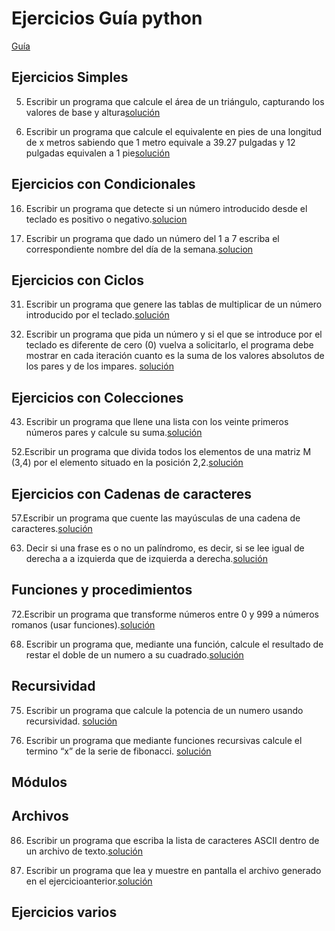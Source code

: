 # Ejercicios Guía python 
[Guía](https://github.com/apdaza/universidad-ejercicios/blob/master/python/solucion%20guia%20ejercicios/ejercios%20pbas.pdf)

## Ejercicios Simples

5. Escribir un programa que calcule el área de un triángulo, capturando los valores de base y
altura[solución](https://github.com/raulpachon/modelos2/blob/master/EjerciciosGuiaPyton/AreaTriangulo.py)

13. Escribir un programa que calcule el equivalente en pies de una longitud de x metros
sabiendo que 1 metro equivale a 39.27 pulgadas y 12 pulgadas equivalen a 1 pie[solución](https://github.com/raulpachon/modelos2/blob/master/EjerciciosGuiaPyton/Metros-Pies.py)
## Ejercicios con Condicionales

16. Escribir un programa que detecte si un número introducido desde el teclado es positivo o negativo.[solucion](https://github.com/raulpachon/modelos2/blob/master/EjerciciosGuiaPyton/positvo_negativo.py) 

21. Escribir un programa que dado un número del 1 a 7 escriba el correspondiente nombre del día de la semana.[solucion](https://github.com/raulpachon/modelos2/blob/master/EjerciciosGuiaPyton/diaSemana.py) 

## Ejercicios con Ciclos

31. Escribir un programa que genere las tablas de multiplicar de un número introducido por el teclado.[solución](https://github.com/raulpachon/modelos2/blob/master/EjerciciosGuiaPyton/Tabla_de_multiplicar.py)

34. Escribir un programa que pida un número y si el que se introduce por el teclado es diferente de cero (0) vuelva a solicitarlo, el programa debe mostrar en cada iteración cuanto es la suma de los valores absolutos de los pares y de los impares. [solución](https://github.com/raulpachon/modelos2/blob/master/EjerciciosGuiaPyton/Suma_pares.py)

## Ejercicios con Colecciones

43. Escribir un programa que llene una lista con los veinte primeros números pares y calcule su suma.[solución](https://github.com/raulpachon/modelos2/blob/master/EjerciciosGuiaPyton/suma20.py)

52.Escribir un programa que divida todos los elementos de una matriz M (3,4) por el elemento situado en la posición 2,2.[solución](https://github.com/raulpachon/modelos2/blob/master/EjerciciosGuiaPyton/Matrices.py)

## Ejercicios con Cadenas  de caracteres 

57.Escribir un programa que cuente las mayúsculas de una cadena de caracteres.[solución](https://github.com/raulpachon/modelos2/blob/master/EjerciciosGuiaPyton/conteoMayusculas.py)

63. Decir si una frase es o no un palíndromo, es decir, si se lee igual de derecha a a izquierda que de izquierda a derecha.[solución](https://github.com/raulpachon/modelos2/blob/master/EjerciciosGuiaPyton/palindromo.py)

## Funciones y procedimientos

72.Escribir un programa que transforme números entre 0 y 999 a números romanos (usar funciones).[solución](https://github.com/raulpachon/modelos2/blob/master/EjerciciosGuiaPyton/numerosRomanos.py)

68. Escribir un programa que, mediante una función, calcule el resultado de restar el doble de un numero a su cuadrado.[solución](https://github.com/raulpachon/modelos2/blob/master/EjerciciosGuiaPyton/operacion.py)

## Recursividad

75. Escribir un programa que calcule la potencia de un numero usando recursividad. [solución](https://github.com/raulpachon/modelos2/blob/master/EjerciciosGuiaPyton/pot_recursiva.py)

80. Escribir un programa que mediante funciones recursivas calcule el termino “x” de la serie de fibonacci. [solución](https://github.com/raulpachon/modelos2/blob/master/EjerciciosGuiaPyton/fibo_recursivo.py)

## Módulos

## Archivos
86. Escribir un programa que escriba la lista de caracteres ASCII dentro de un archivo de texto.[solución](https://github.com/raulpachon/modelos2/blob/master/EjerciciosGuiaPyton/archivoASCII.py)

87. Escribir un programa que lea y muestre en pantalla el archivo generado en el ejercicioanterior.[solución](https://github.com/raulpachon/modelos2/blob/master/EjerciciosGuiaPyton/archivoLeer.py)

## Ejercicios varios




